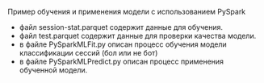 Пример обучения и применения модели с использованием PySpark
- файл session-stat.parquet содержит данные для обучения.
- файл test.parquet содержит данные для проверки качества модели.
- в файле PySparkMLFit.py описан процесс обучения модели классификации сессий (бол или не бот)
- в файле PySparkMLPredict.py описан процесс применения обученной модели.
